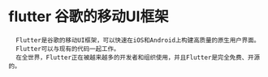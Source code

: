# flutter 谷歌的移动UI框架

      Flutter是谷歌的移动UI框架，可以快速在iOS和Android上构建高质量的原生用户界面。
      Flutter可以与现有的代码一起工作。
      在全世界，Flutter正在被越来越多的开发者和组织使用，并且Flutter是完全免费、开源的。
